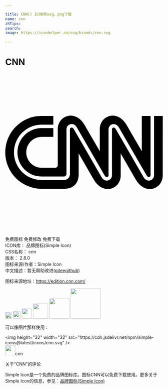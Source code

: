 ```yaml
---

title: CNN() ICON转svg、png下载
name: cnn
zhTips: 
search: 
image: https://iconhelper.cn/svg/brands/cnn.svg

---
```


# CNN  <small style="font-size: 60%;font-weight: 100"></small>

<div id="svg" class="svg-wrap">
<svg role="img" viewBox="0 0 24 24" xmlns="http://www.w3.org/2000/svg"><title>CNN icon</title><path d="M23.9962 15.514c0 2.0638-2.6676 3.0547-4.0789.6576-.1012-.173-2.3252-4.0032-2.3252-4.0032v3.3457c0 2.0637-2.6663 3.0546-4.0776.6575-.1025-.173-2.3253-4.0032-2.3253-4.0032v3.1547c0 1.4318-.8498 2.2073-2.1791 2.2073H5.5299a5.5299 5.5299 0 010-11.0598h1.7946v1.328H5.5299a4.2019 4.2019 0 100 8.4038h3.4494a.8973.8973 0 00.8794-.878V8.524a.2692.2692 0 01.1935-.273c.141-.0384.2897.0487.3987.2333l2.1522 3.7084c1.251 2.1573 2.0728 3.5738 2.083 3.5892.2807.4742.6986.5576.9973.4755a.7973.7973 0 00.582-.787v-6.945a.2705.2705 0 01.191-.2744c.1397-.0384.287.0487.3947.2333l1.9946 3.4366 2.242 3.8648c.2191.3717.5242.5038.7896.5038a.7691.7691 0 00.2063-.0282.7986.7986 0 00.591-.791V6.4707H24zM8.0026 13.9695V8.4857c0-2.0638 2.6675-3.0546 4.0788-.6563.1025.173 2.3253 4.002 2.3253 4.002V8.4856c0-2.0638 2.6662-3.0546 4.0775-.6563.1026.173 2.3253 4.002 2.3253 4.002V6.4705H22.14v8.9999a.2705.2705 0 01-.1935.2743c-.141.0384-.2897-.0487-.3987-.2333a1360.4277 1360.4277 0 01-2.2406-3.8622l-1.9946-3.434c-.2794-.4744-.696-.5577-.9921-.477a.7986.7986 0 00-.5833.7858v6.9464a.2718.2718 0 01-.1935.2743c-.1423.0384-.291-.0487-.3987-.2333-.0192-.032-1.069-1.8407-2.083-3.5892a6211.7971 6211.7971 0 00-2.1535-3.711c-.2794-.4755-.6973-.5575-.996-.4768a.7999.7999 0 00-.5845.7858v6.8002a.3717.3717 0 01-.3487.3474h-3.452a3.6712 3.6712 0 010-7.3424H7.322v1.328H5.5427a2.3432 2.3432 0 100 4.6864H7.636a.364.364 0 00.3666-.3705Z"/></svg>
</div>
<detail full-name='cnn'></detail>

<div class="detail-page">
<p>
<span><span class="badge-success badge">免费图标</span> <span class="badge-success badge">免费修改</span>  <span class="badge-success badge">免费下载</span> </span>
<br/>
<span>
ICON库：
<span class="badge-secondary badge">品牌图标(Simple Icon)</span> 
</span>
<br/>
<span>
CSS名称：
<span class="badge-secondary badge">cnn</span> 
</span>

<br/>
<span>
版本：
<span class="badge-secondary badge">2.8.0</span> 
</span>
<br/>
<span>图标来源/作者：<span class="badge-light badge">Simple Icon</span></span> 
<br/>
<span class="zh-detail">中文描述：暂无<span class="help-link"><span>帮助改进</span>(<a href="https://gitee.com/liuwave/icon-helper/edit/master/json/brands/cnn.json" target="_blank" rel="noopener noreferrer">gitee</a><a href="https://github.com/liuwave/icon-helper/edit/master/json/brands/cnn.json" target="_blank" rel="noopener noreferrer">github</a></span>)</span><br/>
</p>
</div><div class="description description alert alert-light"><p>图标来源地址：<a href="https://edition.cnn.com/" target="_blank" rel="noopener noreferrer">https://edition.cnn.com/</a></p></div>
<div class="alert alert-dark">
<img height="21" width="21" src="https://cdn.jsdelivr.net/npm/simple-icons@latest/icons/cnn.svg" />
<img height="24" width="24" src="https://cdn.jsdelivr.net/npm/simple-icons@latest/icons/cnn.svg" />
<img height="32" width="32" src="https://cdn.jsdelivr.net/npm/simple-icons@latest/icons/cnn.svg" />
<img height="48" width="48" src="https://cdn.jsdelivr.net/npm/simple-icons@latest/icons/cnn.svg" />
<img height="64" width="64" src="https://cdn.jsdelivr.net/npm/simple-icons@latest/icons/cnn.svg" />
<img height="96" width="96" src="https://cdn.jsdelivr.net/npm/simple-icons@latest/icons/cnn.svg" />

</div>
<div>
  <p>可以像图片那样使用：    
  </p>
  <div class="alert alert-primary" style="font-size: 14px">
    &lt;img height="32" width="32" src="https://cdn.jsdelivr.net/npm/simple-icons@latest/icons/cnn.svg" /&gt;
    <copy-btn content='<img height="32" width="32" src="https://cdn.jsdelivr.net/npm/simple-icons@latest/icons/cnn.svg" />'></copy-btn>
  </div>
  <div class="alert alert-secondary">
    <img height="32" width="32" src="https://cdn.jsdelivr.net/npm/simple-icons@latest/icons/cnn.svg" />cnn
    <copy-btn content="cnn" btn-title="复制图标名称"></copy-btn>
  </div>
</div>

<Vssue title="关于“CNN”的评论" >关于“CNN”的评论</Vssue>


<div><p>Simple Icon是一个免费的品牌图标库。图标CNN可以免费下载使用。更多关于  Simple Icon的信息，参见：<a target="_blank" href="https://iconhelper.cn/brands.html">品牌图标(Simple Icon)</a>
</p></div>
